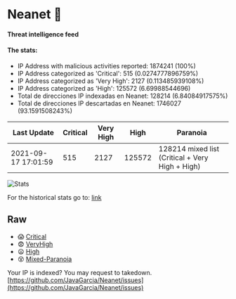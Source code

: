 # Neanet :hocho:
#### Threat intelligence feed
#### The stats:

- IP Address with malicious activities reported: 1874241 (100%)
- IP Address categorized as 'Critical':  515 (0.0274777896759%)
- IP Address categorized as 'Very High':  2127 (0.113485939108%)
- IP Address categorized as 'High':  125572 (6.69988544696)
- Total de direcciones IP indexadas en Neanet:  128214 (6.84084917575%)
- Total de direcciones IP descartadas en Neanet:  1746027 (93.1591508243%)

| Last Update | Critical | Very High | High | Paranoia |
| --- | --- | --- | --- | --- |
| 2021-09-17 17:01:59 | 515 | 2127 | 125572 | 128214 mixed list (Critical + Very High + High)|

![Stats](https://docs.google.com/spreadsheets/d/e/2PACX-1vSnaNMIXVabIpDJjufMlzH7poXnshF3mgd8Is1g9ytUEzVsP5my4Trn8f-xkoLLQ38xpL3HtmUexLo6/pubchart?oid=501124687&format=image)

For the historical stats go to: [link](/stats.csv)
## Raw
- :scream: [Critical](https://raw.githubusercontent.com/JavaGarcia/Neanet/master/blacklists/neanet_critical.txt)
- :fearful: [VeryHigh](https://raw.githubusercontent.com/JavaGarcia/Neanet/master/blacklists/neanet_veryHigh.txtt)
- :frowning: [High](https://raw.githubusercontent.com/JavaGarcia/Neanet/master/blacklists/neanet_high.txt)
- :dizzy_face: [Mixed-Paranoia](https://raw.githubusercontent.com/JavaGarcia/Neanet/master/blacklists/neanet_all.txt)


Your IP is indexed? You may request to takedown. [https://github.com/JavaGarcia/Neanet/issues](https://github.com/JavaGarcia/Neanet/issues)































































































































































































































































































































































































































































































































































































































































































































































































































































































































































































































































































































































































































































































































































































































































































































































































































































































































































































































































































































































































































































































































































































































































































































































































































































































































































































































































































































































































































































































































































































































































































































































































































































































































































































































































































































































































































































































































































































































































































































































































































































































































































































































































































































































































































































































































































































































































































































































































































































































































































































































































































































































































































































































































































































































































































































































































































































































































































































































































































































































































































































































































































































































































































































































































































































































































































































































































































































































































































































































































































































































































































































































































































































































































































































































































































































































































































































































































































































































































































































































































































































































































































































































































































































































































































































































































































































































































































































































































































































































































































































































